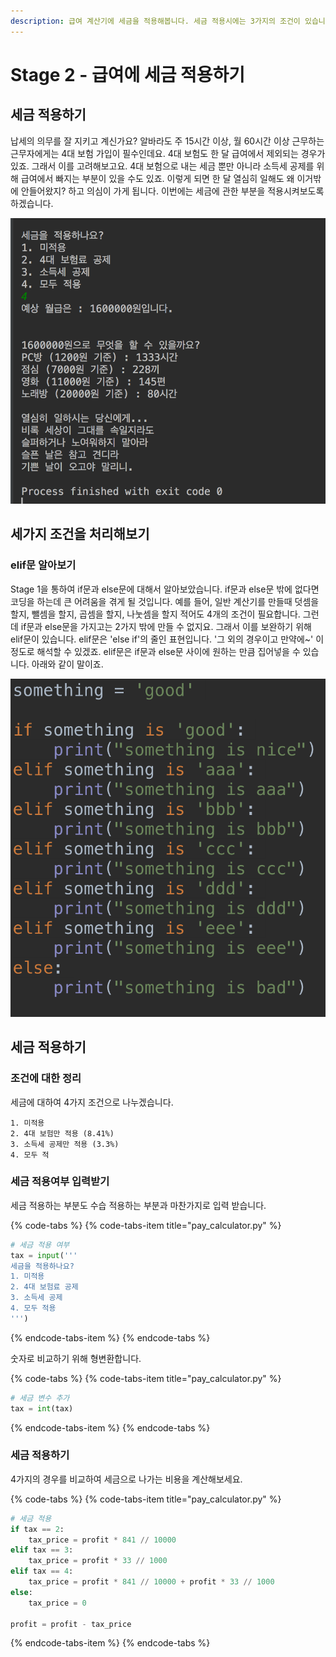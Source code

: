 ```yaml
---
description: 급여 계산기에 세금을 적용해봅니다. 세금 적용시에는 3가지의 조건이 있습니다. 조건이 3개가 붙을 때 어떻게 처리하는지 알아봅니다.
---
```


# Stage 2 - 급여에 세금 적용하기

## 세금 적용하기

납세의 의무를 잘 지키고 계신가요? 알바라도 주 15시간 이상, 월 60시간 이상 근무하는 근무자에게는 4대 보험 가입이 필수인데요. 4대 보험도 한 달 급여에서 제외되는 경우가 있죠. 그래서 이를 고려해보고요. 4대 보험으로 내는 세금 뿐만 아니라 소득세 공제를 위해 급여에서 빠지는 부분이 있을 수도 있죠. 이렇게 되면 한 달 열심히 일해도 왜 이거밖에 안들어왔지? 하고 의심이 가게 됩니다. 이번에는 세금에 관한 부분을 적용시켜보도록 하겠습니다.

![&#xC138;&#xAE08; &#xC801;&#xC6A9; &#xACB0;&#xACFC;](../.gitbook/assets/image%20%284%29.png)

## 세가지 조건을 처리해보기

### elif문 알아보기

Stage 1을 통하여 if문과 else문에 대해서 알아보았습니다. if문과 else문 밖에 없다면 코딩을 하는데 큰 어려움을 겪게 될 것입니다. 예를 들어, 일반 계산기를 만들때 덧셈을 할지, 뺄셈을 할지, 곱셈을 할지, 나눗셈을 할지 적어도 4개의 조건이 필요합니다. 그런데 if문과 else문을 가지고는 2가지 밖에 만들 수 없지요. 그래서 이를 보완하기 위해 elif문이 있습니다. elif문은 'else if'의 줄인 표현입니다. '그 외의 경우이고 만약에~' 이 정도로 해석할 수 있겠죠. elif문은 if문과 else문 사이에 원하는 만큼 집어넣을 수 있습니다. 아래와 같이 말이죠.

![elif&#xBB38; &#xC608;&#xC2DC;](../.gitbook/assets/image%20%2830%29.png)

## 세금 적용하기

### 조건에 대한 정리

세금에 대하여 4가지 조건으로 나누겠습니다.

```text
1. 미적용
2. 4대 보험만 적용 (8.41%)
3. 소득세 공제만 적용 (3.3%)
4. 모두 적
```

### 세금 적용여부 입력받기

세금 적용하는 부분도 수습 적용하는 부분과 마찬가지로 입력 받습니다.

{% code-tabs %}
{% code-tabs-item title="pay\_calculator.py" %}
```python
# 세금 적용 여부
tax = input('''
세금을 적용하나요?
1. 미적용
2. 4대 보험료 공제
3. 소득세 공제
4. 모두 적용
''')
```
{% endcode-tabs-item %}
{% endcode-tabs %}

숫자로 비교하기 위해 형변환합니다.

{% code-tabs %}
{% code-tabs-item title="pay\_calculator.py" %}
```python
# 세금 변수 추가
tax = int(tax)
```
{% endcode-tabs-item %}
{% endcode-tabs %}

### 세금 적용하기

4가지의 경우를 비교하여 세금으로 나가는 비용을 계산해보세요.

{% code-tabs %}
{% code-tabs-item title="pay\_calculator.py" %}
```python
# 세금 적용
if tax == 2:
    tax_price = profit * 841 // 10000
elif tax == 3:
    tax_price = profit * 33 // 1000
elif tax == 4:
    tax_price = profit * 841 // 10000 + profit * 33 // 1000
else:
    tax_price = 0

profit = profit - tax_price
```
{% endcode-tabs-item %}
{% endcode-tabs %}

### 

 

### 

### 

